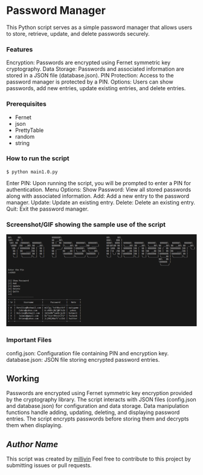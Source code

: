 # Password Manager

<!--Remove the below lines and add yours -->

This Python script serves as a simple password manager that allows users to store, retrieve, update, and delete passwords securely.

### Features

Encryption: Passwords are encrypted using Fernet symmetric key cryptography.
Data Storage: Passwords and associated information are stored in a JSON file (database.json).
PIN Protection: Access to the password manager is protected by a PIN.
Options: Users can show passwords, add new entries, update existing entries, and delete entries.

### Prerequisites
* Fernet
* json
* PrettyTable
* random
* string

### How to run the script

<!--Remove the below lines and add yours -->

```
$ python main1.0.py
```
Enter PIN: Upon running the script, you will be prompted to enter a PIN for authentication.
Menu Options:
Show Password: View all stored passwords along with associated information.
Add: Add a new entry to the password manager.
Update: Update an existing entry.
Delete: Delete an existing entry.
Quit: Exit the password manager.

### Screenshot/GIF showing the sample use of the script

<!--Remove the below lines and add yours -->

![input_image](Output.png)
### Important Files

config.json: Configuration file containing PIN and encryption key.
database.json: JSON file storing encrypted password entries.

## Working

Passwords are encrypted using Fernet symmetric key encryption provided by the cryptography library.
The script interacts with JSON files (config.json and database.json) for configuration and data storage.
Data manipulation functions handle adding, updating, deleting, and displaying password entries.
The script encrypts passwords before storing them and decrypts them when displaying.

## _Author Name_

<!--Remove the below lines and add yours -->
This script was created by [milliyin](https://github.com/milliyin)
Feel free to contribute to this project by submitting issues or pull requests.
